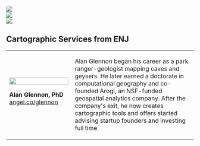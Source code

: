 <p>
<img src="https://alanglennon.com/enj-maps/assets/images/westlake3.png"><br />
<img src="https://alanglennon.com/enj-maps/assets/images/sfnight3.png"><br />
<img src="https://alanglennon.com/enj-maps/assets/images/airport3.png"><br />  
</p>

## Cartographic Services from ENJ

<table>
  <tr>
    <td width="35%">
      <img src="https://gks.vc/assets/images/glennon240bw.jpg" width="100%"><p />
      <b>Alan Glennon, PhD</b><br />
      <a href="https://angel.co/glennon">angel.co/glennon</a><br />
    </td>
    <td width="65%" valign="top">
      
Alan Glennon began his career as a park ranger-geologist mapping caves and geysers. He later earned a doctorate in computational geography and co-founded Arogi, an NSF-funded geospatial analytics company. After the company's exit, he now creates cartographic tools and offers started advising startup founders and investing full time. 
    </td>
  </tr>
</table>




